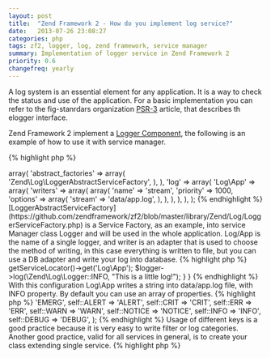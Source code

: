 ```yaml
---
layout: post
title:  "Zend Framework 2 - How do you implement log service?"
date:   2013-07-26 23:08:27
categories: php
tags: zf2, logger, log, zend framework, service manager
summary: Implementation of logger service in Zend Framework 2
priority: 0.6
changefreq: yearly
---
```


A log system is an essential element for any application. It is a way to check the status and use of the application. For a basic implementation you can refer to the  fig-stanrdars organization [PSR-3](https://github.com/php-fig/fig-standards/blob/master/accepted/PSR-3-logger-interface.md) article, that describes th elogger interface.

Zend Framework 2 implement a [Logger Component](https://github.com/zendframework/zf2/tree/master/library/Zend/Log), the following is an example of how to use it with service manager.

{% highlight php %}
<?php
return array(
	'service_manager' => array(
		'abstract_factories' => array(
			'Zend\Log\LoggerAbstractServiceFactory',
		),
	),
	'log' => array(
		'Log\App' => array(
			'writers' => array(
				array(
					'name' => 'stream',
					'priority' => 1000,
					'options' => array(
						'stream' => 'data/app.log',
					),
				),
			),
		),
	),
);
{% endhighlight %}
[LoggerAbstractServiceFactory](https://github.com/zendframework/zf2/blob/master/library/Zend/Log/LoggerServiceFactory.php) is a Service Factory, as an example,  into service Manager class Logger and will be used in the whole application. Log/App is the name of a single logger, and writer is an adapter that is used to choose the method of writing, in this case everything is written to file, but you can use a DB adapter and write your log into database.

{% highlight php %}
<?php
namespace GianArb\Controller;
class GeneralController
	extends AbastractActionController
{
	public function testAction(){
		$logger = $this->getServiceLocator()->get('Log\App');
		$logger->log(\Zend\Log\Logger::INFO, "This is a little log!");
	}
}
{% endhighlight %}

With this configuration Log\App writes a string into data/app.log file, with INFO property. By default you can use an array of properties.

{% highlight php %}
<?php
protected $priorities = array(
	self::EMERG  => 'EMERG',
	self::ALERT  => 'ALERT',
	self::CRIT   => 'CRIT',
	self::ERR    => 'ERR',
	self::WARN   => 'WARN',
	self::NOTICE => 'NOTICE',
	self::INFO   => 'INFO',
self::DEBUG  => 'DEBUG',
);
{% endhighlight %}

Usage of different keys is a good practice because it is very easy to write filter or log categories.

Another good practice, valid for all services in general, is to create your class extending single service.

{% highlight php %}
<?php
use Zend\Log\Logger
class MyLogger extends Logger
{% endhighlight %}

This choice helps managing future customizations  of services and is another important layer for managing unexpected updates.

Rali, thanks for your help with my robotic english! :P
